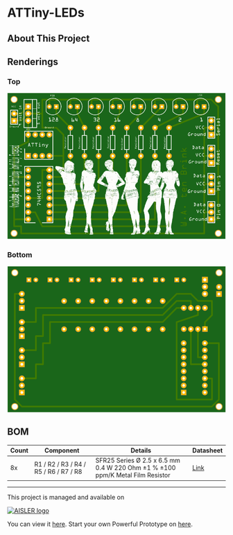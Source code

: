 # ATTiny-LEDs

## About This Project



## Renderings

### Top
[![Top Rendering](renderings/top.png)](https://aisler.net/p/TBNBDXYU)

### Bottom
[![Bottom Rendering](renderings/bottom.png)](https://aisler.net/p/TBNBDXYU)

## BOM

|Count|Component|Details|Datasheet|
|-|-|-|-|
|8x|R1 / R2 / R3 / R4 / R5 / R6 / R7 / R8|SFR25 Series Ø 2.5 x 6.5 mm 0.4 W 220 Ohm ±1 % ±100 ppm/K Metal Film Resistor|[Link](http://datasheet.octopart.com/SFR2500002200FR500-Vishay-datasheet-7601024.pdf)|

---

This project is managed and available on

[![AISLER logo](https://aisler.net/public/logo.png)](https://aisler.net/p/TBNBDXYU)

You can view it [here](https://aisler.net/p/TBNBDXYU). Start your own Powerful Prototype on [here](https://aisler.net).
